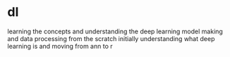 # dl
learning the concepts and understanding the deep learning model making and data processing from the scratch 
initially understanding what deep learning is and moving from ann to r
